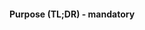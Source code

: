 #### Purpose (TL;DR) - mandatory

<!--
> give a concise (one or two short sentences) description of what problem is being solved by this PR
>
> Example: Fix issue #123456 by re-structuring the colour selection conditional in method `paintBlue`
-->

<!--
#### Background (Problem in detail)  - optional
-->
<!--
> When relevant, give a more thorough description of what the problem the PR is trying to solve. Examples of good topics for this section are:
> * Link to an existing GitHub issue describing the problem
> * Describing the problem in greater detail than the TL;DR section above
> * How you discovered the issue if it's not already described as an issue on GitHub
> * Discussion of different approaches to solving this problem and why you chose your proposed solution
-->

<!--
#### Solution  - optional
-->
<!--
> When contributing code (and not just fixing typos, documentation and configuration), please describe why/how your solution works. This helps reviewers spot any mistakes in the implementation.
>
> Example:
> "This solution works by adding a `paintBlue()` method"
> Then your reviewer might spot a mistake in the implementation, if `paintBlue()` uses the colour red.
-->
